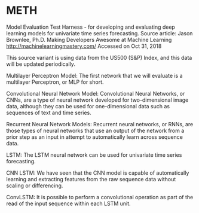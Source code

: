 # METH
Model Evaluation Test Harness - for developing and evaluating deep learning models for univariate time series forecasting.
Source article: Jason Brownlee, Ph.D.
Making Developers Awesome at Machine Learning
http://machinelearningmastery.com/
Accessed on Oct 31, 2018

This source variant is using data from the US500 (S&P) Index, and this data will be updated periodically.

Multilayer Perceptron Model:
The first network that we will evaluate is a multilayer Perceptron, or MLP for short.

Convolutional Neural Network Model:
Convolutional Neural Networks, or CNNs, are a type of neural network developed for two-dimensional image data, although they can     be used for one-dimensional data such as sequences of text and time series.

Recurrent Neural Network Models:
Recurrent neural networks, or RNNs, are those types of neural networks that use an output of the network from a prior step as an input in attempt to automatically learn across sequence data.

LSTM:
The LSTM neural network can be used for univariate time series forecasting.

CNN LSTM:
We have seen that the CNN model is capable of automatically learning and extracting features from the raw sequence data without scaling or differencing.

ConvLSTM:
It is possible to perform a convolutional operation as part of the read of the input sequence within each LSTM unit.
